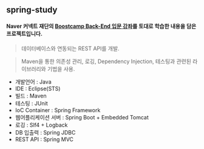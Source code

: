 ## spring-study

#### Naver 커넥트 재단의 [Boostcamp Back-End 입문 강좌](http://www.edwith.org/boostcamp_web/joinLectures/9924)를 토대로 학습한 내용을 담은 프로젝트입니다.

> 데이터베이스와 연동되는 REST API를 개발.

> Maven을 통한 의존성 관리, 로깅, Dependency Injection, 테스팅과 관련된 라이브러리와 기법을 사용.

- 개발언어 : Java
- IDE : Eclipse(STS)
- 빌드 : Maven
- 테스팅 : JUnit
- IoC Container : Spring Framework
- 웹어플리케이션 서버 : Spring Boot + Embedded Tomcat
- 로깅 : Slf4 + Logback
- DB 입출력 : Spring JDBC
- REST API : Spring MVC
